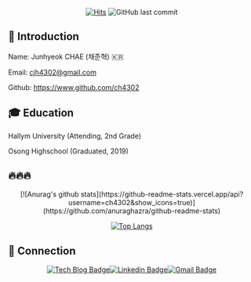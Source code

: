 <div align=center>

[![Hits](https://hits.seeyoufarm.com/api/count/incr/badge.svg?url=https%3A%2F%2Fgithub.com%2Fch4302)](https://hits.seeyoufarm.com)
![GitHub last commit](https://img.shields.io/github/last-commit/ch4302/ch4302)

</div>

<!--
**ch4302/ch4302** is a ✨ _special_ ✨ repository because its `README.md` (this file) appears on your GitHub profile.

Here are some ideas to get you started:

- 🔭 I’m currently working on ...
- 🌱 I’m currently learning ...
- 👯 I’m looking to collaborate on ...
- 🤔 I’m looking for help with ...
- 💬 Ask me about ...
- 📫 How to reach me: ...
- 😄 Pronouns: ...
- ⚡ Fun fact: ...
-->

## 🤔 Introduction
Name: Junhyeok CHAE (채준혁) :kr:

Email: cjh4302@gmail.com

Github: https://www.github.com/ch4302

## 🎓 Education
Hallym University (Attending, 2nd Grade)

Osong Highschool (Graduated, 2019)


## :fire::fire::fire:

<div align=center>
 [![Anurag's github stats](https://github-readme-stats.vercel.app/api?username=ch4302&show_icons=true)](https://github.com/anuraghazra/github-readme-stats) 
 
 [![Top Langs](https://github-readme-stats.vercel.app/api/top-langs/?username=ch4302)](https://github.com/anuraghazra/github-readme-stats)

</div>

## 💬 Connection

<div align=center>

[![Tech Blog Badge](http://img.shields.io/badge/-Tech%20blog-black?style=flat-square&logo=github&link=https://ch4302.github.io/)](https://ch4302.github.io/)[![Linkedin Badge](https://img.shields.io/badge/-LinkedIn-blue?style=flat-square&logo=Linkedin&logoColor=white&link=https://www.linkedin.com/in/junhyeok-chae-b6b4ba185/)](https://www.linkedin.com/in/junhyeok-chae-b6b4ba185/)[![Gmail Badge](https://img.shields.io/badge/Gmail-d14836?style=flat-square&logo=Gmail&logoColor=white&link=mailto:cjh4302@gmail.com)](mailto:cjh4302@gmail.com)

</div>
